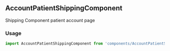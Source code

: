 ## AccountPatientShippingComponent

Shipping Component patient account page

### Usage

```javascript
import AccountPatientShippingComponent from 'components/AccountPatientShippingComponent/AccountPatientShippingComponent.js';
```
